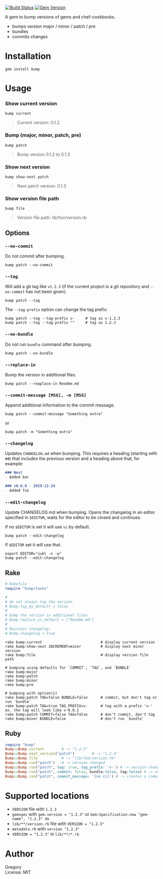[![Build Status](https://travis-ci.org/gregorym/bump.svg)](https://travis-ci.org/gregorym/bump)
[![Gem Version](https://badge.fury.io/rb/bump.svg)](http://badge.fury.io/rb/bump)

A gem to bump versions of gems and chef-cookbooks.

 - bumps version major / minor / patch / pre
 - bundles
 - commits changes

# Installation

    gem install bump

# Usage

### Show current version

    bump current

> Current version: 0.1.2

### Bump (major, minor, patch, pre)

    bump patch

> Bump version 0.1.2 to 0.1.3

### Show next version

    bump show-next patch

> Next patch version: 0.1.3

### Show version file path

    bump file

> Version file path: lib/foo/version.rb

## Options

### `--no-commit`

Do not commit after bumping.

    bump patch --no-commit

### `--tag`

Will add a git tag like `v1.2.3` (if the current project is a git repository and `--no-commit` has not been given).

    bump patch --tag

The `--tag-prefix` option can change the tag prefix:

    bump patch --tag --tag-prefix v-     # tag as v-1.2.3
    bump patch --tag --tag-prefix ""     # tag as 1.2.3

### `--no-bundle`

Do not run `bundle` command after bumping.

    bump patch --no-bundle

### `--replace-in`

Bump the version in additional files.

    bump patch --reaplace-in Readme.md

### `--commit-message [MSG], -m [MSG]`

Append additional information to the commit message.

    bump patch --commit-message "Something extra"

or

    bump patch -m "Something extra"

### `--changelog`

Updates `CHANGELOG.md` when bumping.
This requires a heading (starting with `##`) that includes the previous version and a heading above that, for example:

```markdown
### Next
- Added bar

### v0.0.0 - 2019-12-24
- Added foo
```

### `--edit-changelog`

Update CHANGELOG.md when bumping.
Opens the changelog in an editor specified in `$EDITOR`, waits for the editor to be closed and continues.

If no `$EDITOR` is set it will use `vi` by default.

    bump patch --edit-changelog

If `$EDITOR` set it will use that.

    export EDITOR="subl -n -w"
    bump patch --edit-changelog



## Rake

```ruby
# Rakefile
require "bump/tasks"

#
# do not always tag the version
# Bump.tag_by_default = false
#
# bump the version in additional files
# Bump.replace_in_default = ["Readme.md"]
#
# Maintain changelog:
# Bump.changelog = true
```

    rake bump:current                           # display current version
    rake bump:show-next INCREMENT=minor         # display next minor version
    rake bump:file                              # display version file path

    # bumping using defaults for `COMMIT`, `TAG`, and `BUNDLE`
    rake bump:major
    rake bump:patch
    rake bump:minor
    rake bump:pre

    # bumping with option(s)
    rake bump:patch TAG=false BUNDLE=false      # commit, but don't tag or run `bundle`
    rake bump:patch TAG=true TAG_PREFIX=v-      # tag with a prefix 'v-' ex. the tag will look like v-0.0.1
    rake bump:patch COMMIT=false TAG=false      # don't commit, don't tag
    rake bump:minor BUNDLE=false                # don't run `bundle`

## Ruby

```ruby
require "bump"
Bump::Bump.current        # -> "1.2.3"
Bump::Bump.next_version("patch")        # -> "1.2.4"
Bump::Bump.file           # -> "lib/foo/version.rb"
Bump::Bump.run("patch")   # -> version changed
Bump::Bump.run("patch", tag: true, tag_prefix: 'v-') # -> version changed with tagging with '-v' as prefix
Bump::Bump.run("patch", commit: false, bundle:false, tag:false) # -> version changed with options
Bump::Bump.run("patch", commit_message: '[no ci]') # -> creates a commit message with 'v1.2.3 [no ci]' instead of default: 'v1.2.3'
```

# Supported locations

- `VERSION` file with `1.2.3`
- `gemspec` with `gem.version = "1.2.3"` or `Gem:Specification.new "gem-name", "1.2.3" do`
- `lib/**/version.rb` file with `VERSION = "1.2.3"`
- `metadata.rb` with `version "1.2.3"`
- `VERSION = "1.2.3"` in `lib/**/*.rb`

# Author

Gregory<br>
License: MIT
